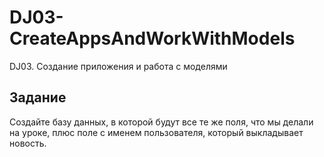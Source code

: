 # DJ03-CreateAppsAndWorkWithModels
 DJ03. Создание приложения и работа с моделями
##  Задание
Создайте базу данных, в которой будут все те же поля, что мы делали на уроке, плюс поле с именем пользователя, который выкладывает новость.

